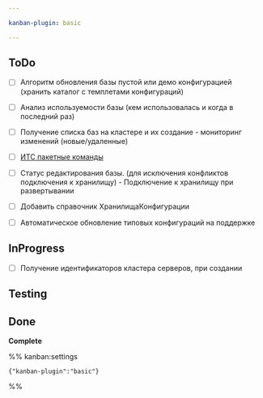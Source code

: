 ```yaml
---

kanban-plugin: basic

---
```


## ToDo

- [ ] Алгоритм обновления базы пустой или демо конфигурацией (хранить каталог с темплетами конфигураций)
- [ ] Анализ используемости базы (кем использовалась и когда в последний раз)
- [ ] Получение списка баз на кластере и их создание - мониторинг изменений (новые/удаленные)
- [ ] [ИТС пакетные команды](https://its.1c.ru/db/v8320doc#bookmark:adm:TI000000499)
- [ ] Статус редактирования базы. (для исключения конфликтов подключения к хранилищу) - Подключение к хранилищу при развертывании
- [ ] Добавить справочник ХранилищаКонфигурации
- [ ] Автоматическое обновление типовых конфигураций на поддержке


## InProgress

- [ ] Получение идентификаторов кластера серверов, при создании


## Testing



## Done

**Complete**




%% kanban:settings
```
{"kanban-plugin":"basic"}
```
%%